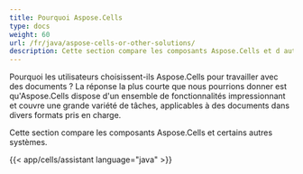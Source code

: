 ```yaml
---
title: Pourquoi Aspose.Cells
type: docs
weight: 60
url: /fr/java/aspose-cells-or-other-solutions/
description: Cette section compare les composants Aspose.Cells et d autres systèmes.
---
```


Pourquoi les utilisateurs choisissent-ils Aspose.Cells pour travailler avec des documents ? La réponse la plus courte que nous pourrions donner est qu'Aspose.Cells dispose d'un ensemble de fonctionnalités impressionnant et couvre une grande variété de tâches, applicables à des documents dans divers formats pris en charge.

Cette section compare les composants Aspose.Cells et certains autres systèmes.

{{< app/cells/assistant language="java" >}}
